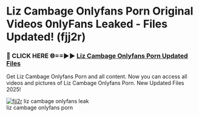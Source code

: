 # Liz Cambage Onlyfans Porn Original Videos 0nlyFans Leaked - Files Updated! (fjj2r)

<h3>🔴 CLICK HERE 🌐==►► <a href="https://tinyurl.com/2jnfzry5" rel="nofollow">Liz Cambage Onlyfans Porn Updated Files</a></h3>

Get Liz Cambage Onlyfans Porn and all content. Now you can access all videos and pictures of Liz Cambage Onlyfans Porn. New Updated Files 2025!

[![fjj2r](https://i.imgur.com/GyGTBgg.gif)](https://tinyurl.com/2jnfzry5)
liz cambage onlyfans leak<br>
liz cambage onlyfans porn